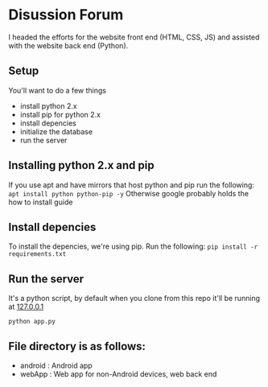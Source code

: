 # Disussion Forum
I headed the efforts for the website front end (HTML, CSS, JS) and assisted with the website back end (Python).

## Setup

You'll want to do a few things
* install python 2.x
* install pip for python 2.x
* install depencies
* initialize the database
* run the server

## Installing python 2.x and pip

If you use apt and have mirrors that host python and pip run the following:
```apt install python python-pip -y```
Otherwise google probably holds the how to install guide

## Install depencies

To install the depencies, we're using pip. Run the following:
```pip install -r requirements.txt```

## Run the server

It's a python script, by default when you clone from this repo it'll be running at [127.0.0.1](127.0.0.1)

```python app.py```

## File directory is as follows:

* android : Android app
* webApp : Web app for non-Android devices, web back end

